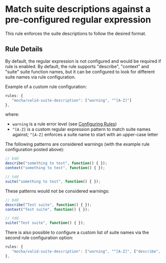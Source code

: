# Match suite descriptions against a pre-configured regular expression

This rule enforces the suite descriptions to follow the desired format. 

## Rule Details

By default, the regular expression is not configured and would be required if rule is enabled. 
By default, the rule supports "describe", "context" and "suite" suite function names, but it can be configured to look for different suite names via rule configuration.

Example of a custom rule configuration:

```js
rules: {
   "mocha/valid-suite-description": ["warning", "^[A-Z]"]
},
```

where:

 * `warning` is a rule error level (see [Configuring Rules](http://eslint.org/docs/user-guide/configuring#configuring-rules))
 * `^[A-Z]` is a custom regular expression pattern to match suite names against; `^[A-Z]` enforces a suite name to start with an upper-case letter

The following patterns are considered warnings (with the example rule configuration posted above):

```js
// bdd
describe("something to test", function() { });
context("something to test", function() { });

// tdd
suite("something to test", function() { });
```

These patterns would not be considered warnings:

```js
// bdd
describe("Test suite", function() { });
context("Test suite", function() { });

// tdd
suite("Test suite", function() { });
```

There is also possible to configure a custom list of suite names via the second rule configuration option:

```js
rules: {
   "mocha/valid-suite-description": ["warning", "^[A-Z]", ["describe", "context", "suite", "mysuitename"]]
},
```
